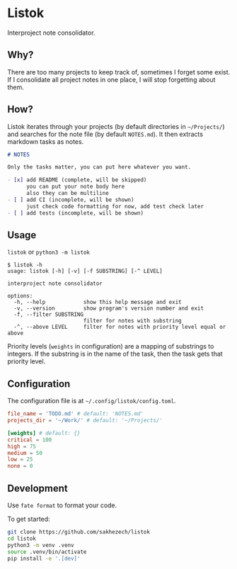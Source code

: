 # Listok

Interproject note consolidator.

## Why?

There are too many projects to keep track of, sometimes I forget some exist.
If I consolidate all project notes in one place, I will stop forgetting about them.

## How?

Listok iterates through your projects (by default directories in `~/Projects/`) and searches for the note file (by default `NOTES.md`).
It then extracts markdown tasks as notes.

```markdown
# NOTES

Only the tasks matter, you can put here whatever you want.

- [x] add README (complete, will be skipped)
      you can put your note body here
      also they can be multiline
- [ ] add CI (incomplete, will be shown)
      just check code formatting for now, add test check later
- [ ] add tests (incomplete, will be shown)
```

## Usage

`listok` or `python3 -m listok`

```console
$ listok -h
usage: listok [-h] [-v] [-f SUBSTRING] [-^ LEVEL]

interproject note consolidator

options:
  -h, --help            show this help message and exit
  -v, --version         show program's version number and exit
  -f, --filter SUBSTRING
                        filter for notes with substring
  -^, --above LEVEL     filter for notes with priority level equal or above
```

Priority levels (`weights` in configuration) are a mapping of substrings to integers.
If the substring is in the name of the task, then the task gets that priority level.

## Configuration

The configuration file is at `~/.config/listok/config.toml`.

```toml
file_name = 'TODO.md' # default: 'NOTES.md'
projects_dir = '~/Work/' # default: '~/Projects/'

[weights] # default: {}
critical = 100
high = 75
medium = 50
low = 25
none = 0
```

## Development

Use `fate format` to format your code.

To get started:

```sh
git clone https://github.com/sakhezech/listok
cd listok
python3 -m venv .venv
source .venv/bin/activate
pip install -e '.[dev]'
```
